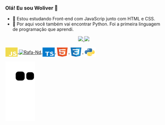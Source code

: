 ### Olá! Eu sou Woliver 👋



- 🌱 Estou estudando Front-end com JavaScrip junto com HTML e CSS.
- 👯 Por aqui você também vai encontrar Python. Foi a primeira linguagem de programação que aprendi.


<div align="center">
  <a href="https://www.linkedin.com/in/woliveraraujo/">
  <img height="120em" src="https://github-readme-stats.vercel.app/api?username=WoliverAraujo&show_icons=true&theme=outrun&include_all_commits=true&count_private=true"/>
  <img height="120em" src="https://github-readme-stats.vercel.app/api/top-langs/?username=WoliverAraujo&layout=compact&langs_count=7&theme=outrun"/>
</div>

<div style="display: inline_block"><br>
  <img align="center" alt="Rafa-Js" height="30" width="40" src="https://raw.githubusercontent.com/devicons/devicon/master/icons/javascript/javascript-plain.svg">
  <img align="center" alt="Rafa-Nd" height="30" width="40" src="https://cdn.jsdelivr.net/gh/devicons/devicon/icons/nodejs/nodejs-plain.svg"">
          

  <img align="center" alt="Rafa-Ts" height="30" width="40" src="https://raw.githubusercontent.com/devicons/devicon/master/icons/typescript/typescript-plain.svg">
  <img align="center" alt="Rafa-HTML" height="30" width="40" src="https://raw.githubusercontent.com/devicons/devicon/master/icons/html5/html5-original.svg">
  <img align="center" alt="Rafa-CSS" height="30" width="40" src="https://raw.githubusercontent.com/devicons/devicon/master/icons/css3/css3-original.svg">
  <img align="center" alt="Rafa-Python" height="30" width="40" src="https://raw.githubusercontent.com/devicons/devicon/master/icons/python/python-original.svg">
  
  ![Snake animation](https://github.com/WoliverAraujo/WoliverAraujo/blob/output/github-contribution-grid-snake.svg)
  
 </div>
  
  ##
